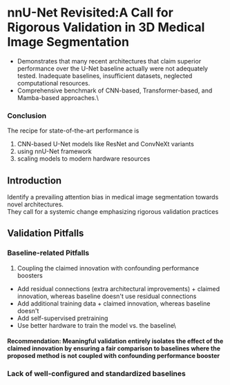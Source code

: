 # nnU-Net Revisited:A Call for Rigorous Validation in 3D Medical Image Segmentation
- Demonstrates that many recent architectures that claim superior performance over the U-Net baseline actually were not adequately tested. Inadequate baselines, insufficient datasets, neglected computational resources.
- Comprehensive benchmark of CNN-based, Transformer-based, and Mamba-based approaches.\
### Conclusion
The recipe for state-of-the-art performance is
1. CNN-based U-Net models like ResNet and ConvNeXt variants
2. using nnU-Net framework
3. scaling models to modern hardware resources
## Introduction
Identify a prevailing attention bias in medical image segmentation towards novel architectures. \
They call for a systemic change emphasizing rigorous validation practices
## Validation Pitfalls
### Baseline-related Pitfalls
1.  Coupling the claimed innovation with confounding performance boosters
- Add residual connections (extra architectural improvements) + claimed innovation, whereas baseline doesn't use residual connections
- Add additional training data + claimed innovation, whereas baseline doesn't
- Add self-supervised pretraining
- Use better hardware to train the model vs. the baseline\
#### Recommendation: Meaningful validation entirely isolates the effect of the claimed innovation by ensuring a fair comparison to baselines where the proposed method is not coupled with confounding performance booster

### Lack of well-configured and standardized baselines
